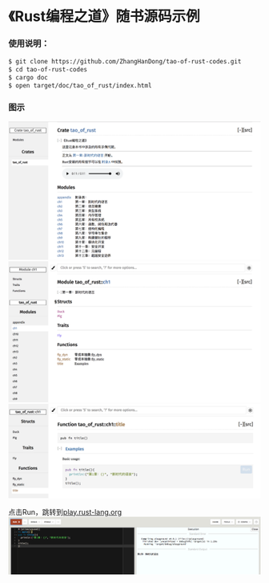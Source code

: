 # 《Rust编程之道》随书源码示例

### 使用说明：

```shell
$ git clone https://github.com/ZhangHanDong/tao-of-rust-codes.git
$ cd tao-of-rust-codes
$ cargo doc
$ open target/doc/tao_of_rust/index.html
```

### 图示

![img1](images/0.png)
![img2](images/1.png)
![img3](images/2.png)

点击Run，跳转到[play.rust-lang.org](https://play.rust-lang.org)
![img4](images/run.png)
